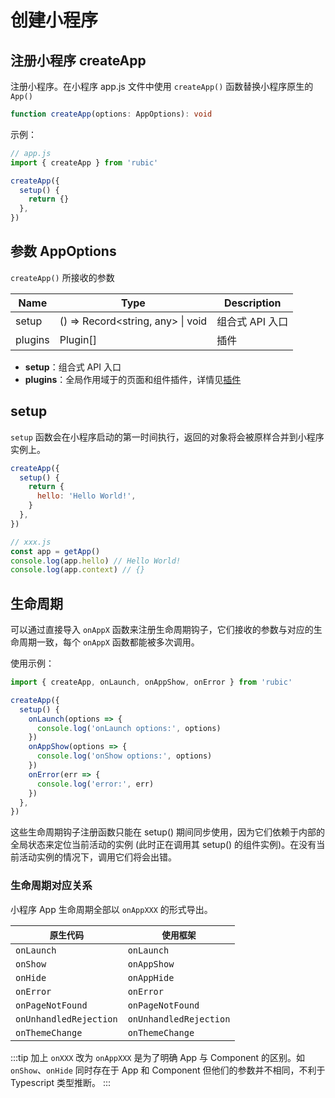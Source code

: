 # 创建小程序

## 注册小程序 createApp

注册小程序。在小程序 app.js 文件中使用 `createApp()` 函数替换小程序原生的 `App()`

```ts
function createApp(options: AppOptions): void
```

示例：

```ts
// app.js
import { createApp } from 'rubic'

createApp({
  setup() {
    return {}
  },
})
```

## 参数 AppOptions

`createApp()` 所接收的参数

| Name    | Type                              | Description     |
| ------- | --------------------------------- | --------------- |
| setup   | () => Record<string, any> \| void | 组合式 API 入口 |
| plugins | Plugin[]                          | 插件            |

- **setup**：组合式 API 入口
- **plugins**：全局作用域于的页面和组件插件，详情见[插件](./plugin.md)

## setup

`setup` 函数会在小程序启动的第一时间执行，返回的对象将会被原样合并到小程序实例上。

```js
createApp({
  setup() {
    return {
      hello: 'Hello World!',
    }
  },
})

// xxx.js
const app = getApp()
console.log(app.hello) // Hello World!
console.log(app.context) // {}
```

## 生命周期

可以通过直接导入 `onAppX` 函数来注册生命周期钩子，它们接收的参数与对应的生命周期一致，每个 `onAppX` 函数都能被多次调用。

使用示例：

```js
import { createApp, onLaunch, onAppShow, onError } from 'rubic'

createApp({
  setup() {
    onLaunch(options => {
      console.log('onLaunch options:', options)
    })
    onAppShow(options => {
      console.log('onShow options:', options)
    })
    onError(err => {
      console.log('error:', err)
    })
  },
})
```

这些生命周期钩子注册函数只能在 setup() 期间同步使用，因为它们依赖于内部的全局状态来定位当前活动的实例 (此时正在调用其 setup() 的组件实例)。在没有当前活动实例的情况下，调用它们将会出错。

### 生命周期对应关系

小程序 App 生命周期全部以 `onAppXXX` 的形式导出。

| `原生代码`             | `使用框架`             |
| ---------------------- | ---------------------- |
| `onLaunch`             | `onLaunch`             |
| `onShow`               | `onAppShow`            |
| `onHide`               | `onAppHide`            |
| `onError`              | `onError`              |
| `onPageNotFound`       | `onPageNotFound`       |
| `onUnhandledRejection` | `onUnhandledRejection` |
| `onThemeChange`        | `onThemeChange`        |

:::tip
加上 `onXXX` 改为 `onAppXXX` 是为了明确 App 与 Component 的区别。如 `onShow`、`onHide` 同时存在于 App 和 Component 但他们的参数并不相同，不利于 Typescript 类型推断。
:::

